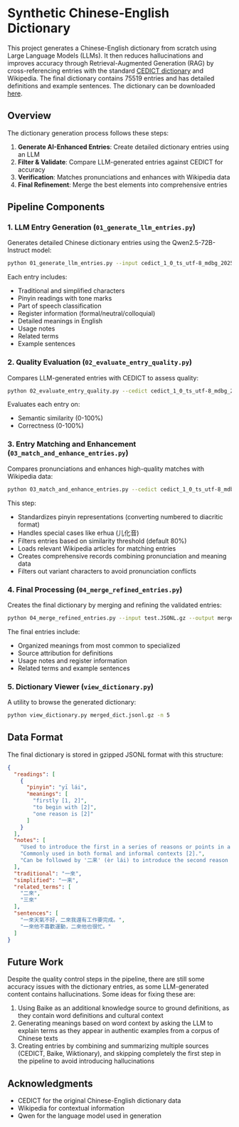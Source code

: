 # Synthetic Chinese-English Dictionary

This project generates a Chinese-English dictionary from scratch using Large Language Models (LLMs). It then reduces hallucinations and improves accuracy through Retrieval-Augmented Generation (RAG) by cross-referencing entries with the standard [CEDICT dictionary](https://cc-cedict.org/editor/editor.php) and Wikipedia. The final dictionary contains 75519 entries and has detailed definitions and example sentences. The dictionary can be downloaded [here](https://github.com/lars76/llm-cn-en-dict/releases/download/v0.1.0/merged_dict.jsonl.gz).

## Overview

The dictionary generation process follows these steps:

1. **Generate AI-Enhanced Entries**: Create detailed dictionary entries using an LLM
2. **Filter & Validate**: Compare LLM-generated entries against CEDICT for accuracy
3. **Verification**: Matches pronunciations and enhances with Wikipedia data
4. **Final Refinement**: Merge the best elements into comprehensive entries

## Pipeline Components

### 1. LLM Entry Generation (`01_generate_llm_entries.py`)

Generates detailed Chinese dictionary entries using the Qwen2.5-72B-Instruct model:

```bash
python 01_generate_llm_entries.py --input cedict_1_0_ts_utf-8_mdbg_20250120_160440.txt.gz --output output.JSONL.gz
```

Each entry includes:
- Traditional and simplified characters
- Pinyin readings with tone marks
- Part of speech classification
- Register information (formal/neutral/colloquial)
- Detailed meanings in English
- Usage notes
- Related terms
- Example sentences

### 2. Quality Evaluation (`02_evaluate_entry_quality.py`)

Compares LLM-generated entries with CEDICT to assess quality:

```bash
python 02_evaluate_entry_quality.py --cedict cedict_1_0_ts_utf-8_mdbg_20250120_160440.txt.gz --llm-dict output.JSONL.gz --output filtered.JSONL.gz
```

Evaluates each entry on:
- Semantic similarity (0-100%)
- Correctness (0-100%)

### 3. Entry Matching and Enhancement (`03_match_and_enhance_entries.py`)

Compares pronunciations and enhances high-quality matches with Wikipedia data:

```bash
python 03_match_and_enhance_entries.py --cedict cedict_1_0_ts_utf-8_mdbg_20250120_160440.txt.gz --llm-dict output.JSONL.gz --output test.JSONL.gz --sim-data filtered.JSONL.gz
```

This step:
- Standardizes pinyin representations (converting numbered to diacritic format)
- Handles special cases like erhua (儿化音)
- Filters entries based on similarity threshold (default 80%)
- Loads relevant Wikipedia articles for matching entries
- Creates comprehensive records combining pronunciation and meaning data
- Filters out variant characters to avoid pronunciation conflicts

### 4. Final Processing (`04_merge_refined_entries.py`)

Creates the final dictionary by merging and refining the validated entries:

```bash
python 04_merge_refined_entries.py --input test.JSONL.gz --output merged_dict.jsonl.gz
```

The final entries include:
- Organized meanings from most common to specialized
- Source attribution for definitions
- Usage notes and register information
- Related terms and example sentences

### 5. Dictionary Viewer (`view_dictionary.py`)

A utility to browse the generated dictionary:

```bash
python view_dictionary.py merged_dict.jsonl.gz -n 5
```

## Data Format

The final dictionary is stored in gzipped JSONL format with this structure:

```json
{
  "readings": [
    {
      "pinyin": "yī lái",
      "meanings": [
        "firstly [1, 2]",
        "to begin with [2]",
        "one reason is [2]"
      ]
    }
  ],
  "notes": [
    "Used to introduce the first in a series of reasons or points in a conversation or argument [2].",
    "Commonly used in both formal and informal contexts [2].",
    "Can be followed by '二来' (èr lái) to introduce the second reason or point [2]."
  ],
  "traditional": "一來",
  "simplified": "一来",
  "related_terms": [
    "二來",
    "三來"
  ],
  "sentences": [
    "一來天氣不好，二來我還有工作要完成。",
    "一來他不喜歡運動，二來他也很忙。"
  ]
}
```

## Future Work

Despite the quality control steps in the pipeline, there are still some accuracy issues with the dictionary entries, as some LLM-generated content contains hallucinations. Some ideas for fixing these are:

1. Using Baike as an additional knowledge source to ground definitions, as they contain word definitions and cultural context
2. Generating meanings based on word context by asking the LLM to explain terms as they appear in authentic examples from a corpus of Chinese texts
3. Creating entries by combining and summarizing multiple sources (CEDICT, Baike, Wiktionary), and skipping completely the first step in the pipeline to avoid introducing hallucinations

## Acknowledgments

- CEDICT for the original Chinese-English dictionary data
- Wikipedia for contextual information
- Qwen for the language model used in generation